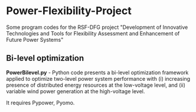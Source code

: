 # Power-Flexibility-Project
Some program codes for the RSF-DFG project "Development of Innovative Technologies and Tools for Flexibility Assessment and Enhancement of Future Power Systems"

## Bi-level optimization   
**PowerBilevel.py** - Python code presents a bi-level optimization framework applied to optimize two-level power system performance with (i) increasing presence of distributed energy resources at the low-voltage level, and (ii) variable wind power generation at the high-voltage level. 

It requires Pypower, Pyomo. 

